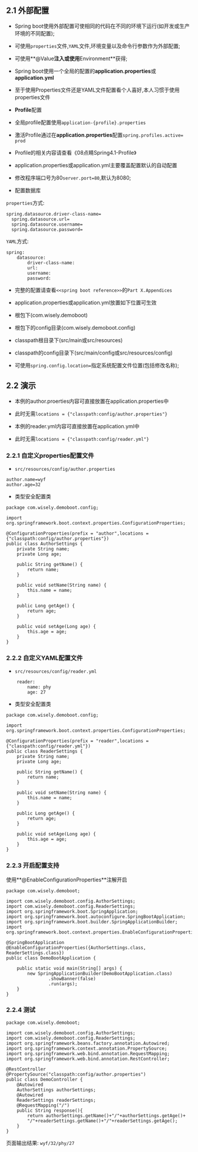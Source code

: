 ## 2.1 外部配置
- Spring boot使用外部配置可使相同的代码在不同的环境下运行(如开发或生产环境的不同配置);

- 可使用`properties`文件,`YAML`文件,环境变量以及命令行参数作为外部配置;

- 可使用**@Value**注入或使用**Environment**获得;

- Spring boot使用一个全局的配置的**application.properties**或**application.yml**

- 至于使用Properties文件还是YAML文件配置看个人喜好,本人习惯于使用properties文件

- **Profile**配置
 - 全局profile配置使用`application-{profile}.properties`
 - 激活Profile通过在**application.properties**配置`spring.profiles.active= prod`
 - Profile的相关内容请查看《08点睛Spring4.1-Profile》

- application.properties或application.yml主要覆盖配置默认的自动配置
 - 修改程序端口号为80`server.port=80`,默认为8080;
 - 配置数据库

  `properties`方式:  

  ```
  spring.datasource.driver-class-name=
    spring.datasource.url=
    spring.datasource.username=
    spring.datasource.password=
  ```

  `YAML`方式:  

  ```
  spring: 
      datasource:
          driver-class-name:
          url:
          username:
          password:

  ```
 - 完整的配置请查看`<<spring boot reference>>`的`Part X.Appendices`

- application.properties或application.yml放置如下位置可生效
 - 根包下(com.wisely.demoboot)
 - 根包下的config目录(com.wisely.demoboot.config)
 - classpath根目录下(src/main或src/resources)
 - classpath的config目录下(src/main/config或src/resources/config)
 - 可使用`spring.config.location=`指定系统配置文件位置(包括修改名称);

## 2.2 演示

- 本例的author.proerties内容可直接放置在application.properties中
 - 此时无需`locations = {"classpath:config/author.properties"}`
 
- 本例的reader.yml内容可直接放置在application.yml中
 - 此时无需`locations = {"classpath:config/reader.yml"}`

### 2.2.1 自定义properties配置文件
- `src/resources/config/author.properties`  
```
author.name=wyf
author.age=32
```
- 类型安全配置类

```
package com.wisely.demoboot.config;

import org.springframework.boot.context.properties.ConfigurationProperties;

@ConfigurationProperties(prefix = "author",locations = {"classpath:config/author.properties"})
public class AuthorSettings {
    private String name;
    private Long age;

    public String getName() {
        return name;
    }

    public void setName(String name) {
        this.name = name;
    }

    public Long getAge() {
        return age;
    }

    public void setAge(Long age) {
        this.age = age;
    }
}

```
### 2.2.2 自定义YAML配置文件
- `src/resources/config/reader.yml`  

```
	reader:
    	name: phy
    	age: 27

```

- 类型安全配置类

```
package com.wisely.demoboot.config;

import org.springframework.boot.context.properties.ConfigurationProperties;

@ConfigurationProperties(prefix = "reader",locations = {"classpath:config/reader.yml"})
public class ReaderSettings {
    private String name;
    private Long age;

    public String getName() {
        return name;
    }

    public void setName(String name) {
        this.name = name;
    }

    public Long getAge() {
        return age;
    }

    public void setAge(Long age) {
        this.age = age;
    }
}

```

### 2.2.3 开启配置支持

使用**@EnableConfigurationProperties**注解开启
```
package com.wisely.demoboot;

import com.wisely.demoboot.config.AuthorSettings;
import com.wisely.demoboot.config.ReaderSettings;
import org.springframework.boot.SpringApplication;
import org.springframework.boot.autoconfigure.SpringBootApplication;
import org.springframework.boot.builder.SpringApplicationBuilder;
import org.springframework.boot.context.properties.EnableConfigurationProperties;

@SpringBootApplication
@EnableConfigurationProperties({AuthorSettings.class, ReaderSettings.class})
public class DemoBootApplication {

    public static void main(String[] args) {
        new SpringApplicationBuilder(DemoBootApplication.class)
                .showBanner(false)
                .run(args);
    }
}

```

### 2.2.4 测试
```
package com.wisely.demoboot;

import com.wisely.demoboot.config.AuthorSettings;
import com.wisely.demoboot.config.ReaderSettings;
import org.springframework.beans.factory.annotation.Autowired;
import org.springframework.context.annotation.PropertySource;
import org.springframework.web.bind.annotation.RequestMapping;
import org.springframework.web.bind.annotation.RestController;

@RestController
@PropertySource("classpath:config/author.properties")
public class DemoController {
    @Autowired
    AuthorSettings authorSettings;
    @Autowired
    ReaderSettings readerSettings;
    @RequestMapping("/")
    public String response(){
        return authorSettings.getName()+"/"+authorSettings.getAge()+
        "/"+readerSettings.getName()+"/"+readerSettings.getAge();
    }
}
```
页面输出结果:
`wyf/32/phy/27`